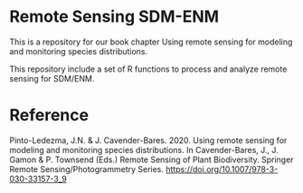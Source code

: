 # Remote Sensing SDM-ENM
This is a repository for our book chapter Using remote sensing for modeling and monitoring species distributions.

This repository include a set of R functions to process and analyze remote sensing for SDM/ENM. 

# Reference
Pinto-Ledezma, J.N. & J. Cavender-Bares. 2020. Using remote sensing for modeling and monitoring species distributions. In Cavender-Bares, J., J. Gamon & P. Townsend (Eds.) Remote Sensing of Plant Biodiversity. Springer Remote Sensing/Photogrammetry Series. https://doi.org/10.1007/978-3-030-33157-3_9
